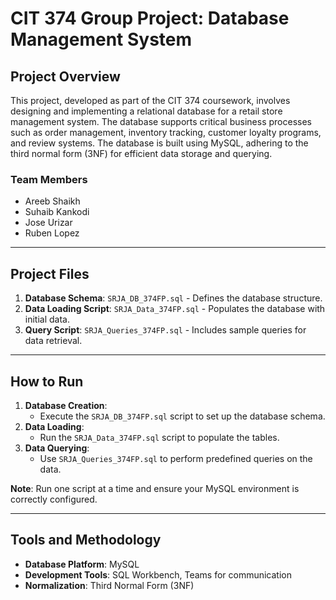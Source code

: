 # CIT 374 Group Project: Database Management System

## Project Overview
This project, developed as part of the CIT 374 coursework, involves designing and implementing a relational database for a retail store management system. The database supports critical business processes such as order management, inventory tracking, customer loyalty programs, and review systems. The database is built using MySQL, adhering to the third normal form (3NF) for efficient data storage and querying.

### Team Members
- Areeb Shaikh
- Suhaib Kankodi
- Jose Urizar
- Ruben Lopez

---

## Project Files
1. **Database Schema**: `SRJA_DB_374FP.sql` - Defines the database structure.
2. **Data Loading Script**: `SRJA_Data_374FP.sql` - Populates the database with initial data.
3. **Query Script**: `SRJA_Queries_374FP.sql` - Includes sample queries for data retrieval.

---

## How to Run

1. **Database Creation**:
   - Execute the `SRJA_DB_374FP.sql` script to set up the database schema.
2. **Data Loading**:
   - Run the `SRJA_Data_374FP.sql` script to populate the tables.
3. **Data Querying**:
   - Use `SRJA_Queries_374FP.sql` to perform predefined queries on the data.

**Note**: Run one script at a time and ensure your MySQL environment is correctly configured.

---

## Tools and Methodology
- **Database Platform**: MySQL
- **Development Tools**: SQL Workbench, Teams for communication
- **Normalization**: Third Normal Form (3NF)
